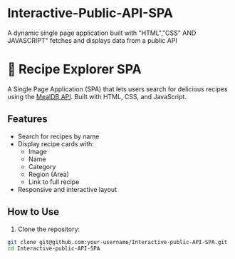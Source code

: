 # Interactive-Public-API-SPA
A dynamic single page application built with "HTML","CSS" AND JAVASCRIPT" fetches and displays data from a public API
# 🍲 Recipe Explorer SPA

A Single Page Application (SPA) that lets users search for delicious recipes using the [MealDB API](https://www.themealdb.com/api.php). Built with HTML, CSS, and JavaScript.

## Features

- Search for recipes by name
- Display recipe cards with:
  - Image
  - Name
  - Category
  - Region (Area)
  - Link to full recipe
- Responsive and interactive layout

## How to Use

1. Clone the repository:

```bash
git clone git@github.com:your-username/Interactive-public-API-SPA.git
cd Interactive-public-API-SPA
